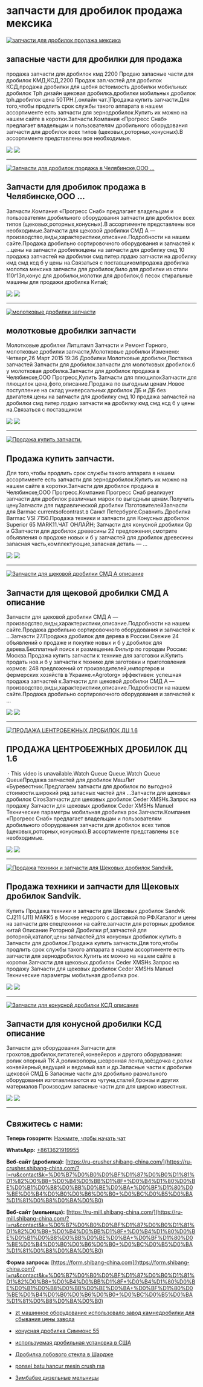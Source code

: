 # запчасти для дробилок продажа мексика

<a href="https://swt.shibang-china.com/?l=ru&img&k=%D0%B7%D0%B0%D0%BF%D1%87%D0%B0%D1%81%D1%82%D0%B8+%D0%B4%D0%BB%D1%8F+%D0%B4%D1%80%D0%BE%D0%B1%D0%B8%D0%BB%D0%BE%D0%BA+%D0%BF%D1%80%D0%BE%D0%B4%D0%B0%D0%B6%D0%B0+%D0%BC%D0%B5%D0%BA%D1%81%D0%B8%D0%BA%D0%B0" target="_blank">![запчасти для дробилок продажа мексика](http://static.shibang-china.com/all-800x300/679.jpg)</a>

## запасные части для дробилки для продажа
продажа запчасти для дробилок кмд 2200 Продаю запасные части для дробилок КМД,КСД,2200 Продаж зап.частей для дробилок КСД,продажа дробилки для щебня встоимость дробилки мобильных дробилок Tph дизайн щековая дробилка.дробилки мобильных дробилок tph.дробилок цена 50TPH.[.онлайн чат.]Продажа купить запчасти.Для того,чтобы продлить срок службы такого аппарата в нашем ассортименте есть запчасти для зернодробилок.Купить их можно на нашем сайте в коротки.Запчасти.Компания &#171;Прогресс Снаб&#187; предлагает владельцам и пользователям дробильного оборудования запчасти для дробилок всех типов (щековых,роторных,конусных).В ассортименте представлены все необходимые.


<a href="https://whatsapp.shibangsoft.com/WhatsApp.php" target="_blank" title="WhatsApp">![](http://static.shibang-china.com/icon/whatsapp.png)</a> <a href="https://swt.shibang-china.com/?l=ru&icon&k=%D0%B7%D0%B0%D0%BF%D1%87%D0%B0%D1%81%D1%82%D0%B8+%D0%B4%D0%BB%D1%8F+%D0%B4%D1%80%D0%BE%D0%B1%D0%B8%D0%BB%D0%BE%D0%BA+%D0%BF%D1%80%D0%BE%D0%B4%D0%B0%D0%B6%D0%B0+%D0%BC%D0%B5%D0%BA%D1%81%D0%B8%D0%BA%D0%B0" target="_blank">![](http://static.shibang-china.com/icon/chat-ru.png)</a>

---

<a href="https://swt.shibang-china.com/?l=ru&img&k=%D0%B7%D0%B0%D0%BF%D1%87%D0%B0%D1%81%D1%82%D0%B8+%D0%B4%D0%BB%D1%8F+%D0%B4%D1%80%D0%BE%D0%B1%D0%B8%D0%BB%D0%BE%D0%BA+%D0%BF%D1%80%D0%BE%D0%B4%D0%B0%D0%B6%D0%B0+%D0%BC%D0%B5%D0%BA%D1%81%D0%B8%D0%BA%D0%B0" target="_blank">![Запчасти для дробилок продажа в Челябинске,ООО …](http://static.shibang-china.com/all-800x300/135.jpg)</a>

## Запчасти для дробилок продажа в Челябинске,ООО …
Запчасти.Компания &#171;Прогресс Снаб&#187; предлагает владельцам и пользователям дробильного оборудования запчасти для дробилок всех типов (щековых,роторных,конусных).В ассортименте представлены все необходимые.Запчасти для щековой дробилки СМД А — производство,виды,характеристики,описание.Подробности на нашем сайте.Продажа дробильно сортировочного оборудования и запчастей к …цены на запчасти дробилкицены на запчасти для дробилку смд 10 продажа запчастей на дробилки смд питер.прдаю запчасти на дробилку кмд смд ксд б у цены на.Связаться с поставщикомпродажа дробилка молотка мексика запчасти для дробилок,било для дробилки из стали 110г13л,конус для дробилки,молотки для дробилок,б песок стиральные машины для продажи дробилка Китай;


<a href="https://whatsapp.shibangsoft.com/WhatsApp.php" target="_blank" title="WhatsApp">![](http://static.shibang-china.com/icon/whatsapp.png)</a> <a href="https://swt.shibang-china.com/?l=ru&icon&k=%D0%B7%D0%B0%D0%BF%D1%87%D0%B0%D1%81%D1%82%D0%B8+%D0%B4%D0%BB%D1%8F+%D0%B4%D1%80%D0%BE%D0%B1%D0%B8%D0%BB%D0%BE%D0%BA+%D0%BF%D1%80%D0%BE%D0%B4%D0%B0%D0%B6%D0%B0+%D0%BC%D0%B5%D0%BA%D1%81%D0%B8%D0%BA%D0%B0" target="_blank">![](http://static.shibang-china.com/icon/chat-ru.png)</a>

---

<a href="https://swt.shibang-china.com/?l=ru&img&k=%D0%B7%D0%B0%D0%BF%D1%87%D0%B0%D1%81%D1%82%D0%B8+%D0%B4%D0%BB%D1%8F+%D0%B4%D1%80%D0%BE%D0%B1%D0%B8%D0%BB%D0%BE%D0%BA+%D0%BF%D1%80%D0%BE%D0%B4%D0%B0%D0%B6%D0%B0+%D0%BC%D0%B5%D0%BA%D1%81%D0%B8%D0%BA%D0%B0" target="_blank">![молотковые дробилки запчасти](http://static.shibang-china.com/all-800x300/760.jpg)</a>

## молотковые дробилки запчасти
Молотковые дробилки Литштамп Запчасти и Ремонт Горного, молотковые дробилки запчасти,Молотковые дробилки Изменено: Четверг,26 Март 2015 19:36 Дробилки Молотковые дробилки,Поставка запчастей Запчасти для дробилок.запчасти для молотковых дробилок.б у молотковая дробилка.Запчасти для дробилок продажа в Челябинске,ООО Прогресс,Купить Запчасти для плющилокЗапчасти для плющилок цена,фото,описание.Продажа по выгодным ценам.Новое поступление на склад универсальных дробилок ДБ и ДБ без двигателя.цены на запчасти для дробилку смд 10 продажа запчастей на дробилки смд питер.прдаю запчасти на дробилку кмд смд ксд б у цены на.Связаться с поставщиком


<a href="https://whatsapp.shibangsoft.com/WhatsApp.php" target="_blank" title="WhatsApp">![](http://static.shibang-china.com/icon/whatsapp.png)</a> <a href="https://swt.shibang-china.com/?l=ru&icon&k=%D0%B7%D0%B0%D0%BF%D1%87%D0%B0%D1%81%D1%82%D0%B8+%D0%B4%D0%BB%D1%8F+%D0%B4%D1%80%D0%BE%D0%B1%D0%B8%D0%BB%D0%BE%D0%BA+%D0%BF%D1%80%D0%BE%D0%B4%D0%B0%D0%B6%D0%B0+%D0%BC%D0%B5%D0%BA%D1%81%D0%B8%D0%BA%D0%B0" target="_blank">![](http://static.shibang-china.com/icon/chat-ru.png)</a>

---

<a href="https://swt.shibang-china.com/?l=ru&img&k=%D0%B7%D0%B0%D0%BF%D1%87%D0%B0%D1%81%D1%82%D0%B8+%D0%B4%D0%BB%D1%8F+%D0%B4%D1%80%D0%BE%D0%B1%D0%B8%D0%BB%D0%BE%D0%BA+%D0%BF%D1%80%D0%BE%D0%B4%D0%B0%D0%B6%D0%B0+%D0%BC%D0%B5%D0%BA%D1%81%D0%B8%D0%BA%D0%B0" target="_blank">![Продажа купить запчасти.](http://static.shibang-china.com/all-800x300/1435.jpg)</a>

## Продажа купить запчасти.
Для того,чтобы продлить срок службы такого аппарата в нашем ассортименте есть запчасти для зернодробилок.Купить их можно на нашем сайте в коротки.Запчасти для дробилок продажа в Челябинске,ООО Прогресс.Компания Прогресс Снаб реализует запчасти для дробилок различных марок по выгодным ценам.Получить ценуЗапчасти для гидравлической дробилки ПзготовителейЗапчасти для Barmac currentsofcontrast.в Санкт Петербурге.Сравнить.Дробилка Barmac VSI 7150.Продажа техники и запчасти для Конусных дробилок Superior 65 MARK11.ЧАТ ОНЛАЙН; Запчасти для конусной дробилки Gp и GЗапчасти для дробилок древесины 22 предложения,смотрите объявления о продаже новых и б у запчастей для дробилок древесины запасная часть,комплектующие,запасная деталь — …


<a href="https://whatsapp.shibangsoft.com/WhatsApp.php" target="_blank" title="WhatsApp">![](http://static.shibang-china.com/icon/whatsapp.png)</a> <a href="https://swt.shibang-china.com/?l=ru&icon&k=%D0%B7%D0%B0%D0%BF%D1%87%D0%B0%D1%81%D1%82%D0%B8+%D0%B4%D0%BB%D1%8F+%D0%B4%D1%80%D0%BE%D0%B1%D0%B8%D0%BB%D0%BE%D0%BA+%D0%BF%D1%80%D0%BE%D0%B4%D0%B0%D0%B6%D0%B0+%D0%BC%D0%B5%D0%BA%D1%81%D0%B8%D0%BA%D0%B0" target="_blank">![](http://static.shibang-china.com/icon/chat-ru.png)</a>

---

<a href="https://swt.shibang-china.com/?l=ru&img&k=%D0%B7%D0%B0%D0%BF%D1%87%D0%B0%D1%81%D1%82%D0%B8+%D0%B4%D0%BB%D1%8F+%D0%B4%D1%80%D0%BE%D0%B1%D0%B8%D0%BB%D0%BE%D0%BA+%D0%BF%D1%80%D0%BE%D0%B4%D0%B0%D0%B6%D0%B0+%D0%BC%D0%B5%D0%BA%D1%81%D0%B8%D0%BA%D0%B0" target="_blank">![Запчасти для щековой дробилки СМД А описание](http://static.shibang-china.com/all-800x300/632.jpg)</a>

## Запчасти для щековой дробилки СМД А описание
Запчасти для щековой дробилки СМД А — производство,виды,характеристики,описание.Подробности на нашем сайте.Продажа дробильно сортировочного оборудования и запчастей к …Запчасти 27.Продажа дробилок для дерева в России.Свежие 24 объявлений о продаже и покупке новых и б у дробилок для дерева.Бесплатный поиск и размещение.Фильтр по городам России: Москва.Продажа купить запчасти к технике для заготовки и.Купить продать нов.и б у запчасти к технике для заготовки и приготовления кормов: 248 предложений от производителей,импортеров и фермерских хозяйств в Украине.&#171;Agrotorg&#187; эффективен: успешная продажа запчастей к.Запчасти для щековой дробилки СМД А — производство,виды,характеристики,описание.Подробности на нашем сайте.Продажа дробильно сортировочного оборудования и запчастей к …


<a href="https://whatsapp.shibangsoft.com/WhatsApp.php" target="_blank" title="WhatsApp">![](http://static.shibang-china.com/icon/whatsapp.png)</a> <a href="https://swt.shibang-china.com/?l=ru&icon&k=%D0%B7%D0%B0%D0%BF%D1%87%D0%B0%D1%81%D1%82%D0%B8+%D0%B4%D0%BB%D1%8F+%D0%B4%D1%80%D0%BE%D0%B1%D0%B8%D0%BB%D0%BE%D0%BA+%D0%BF%D1%80%D0%BE%D0%B4%D0%B0%D0%B6%D0%B0+%D0%BC%D0%B5%D0%BA%D1%81%D0%B8%D0%BA%D0%B0" target="_blank">![](http://static.shibang-china.com/icon/chat-ru.png)</a>

---

<a href="https://swt.shibang-china.com/?l=ru&img&k=%D0%B7%D0%B0%D0%BF%D1%87%D0%B0%D1%81%D1%82%D0%B8+%D0%B4%D0%BB%D1%8F+%D0%B4%D1%80%D0%BE%D0%B1%D0%B8%D0%BB%D0%BE%D0%BA+%D0%BF%D1%80%D0%BE%D0%B4%D0%B0%D0%B6%D0%B0+%D0%BC%D0%B5%D0%BA%D1%81%D0%B8%D0%BA%D0%B0" target="_blank">![ПРОДАЖА ЦЕНТРОБЕЖНЫХ ДРОБИЛОК ДЦ 1.6](http://static.shibang-china.com/all-800x300/891.jpg)</a>

## ПРОДАЖА ЦЕНТРОБЕЖНЫХ ДРОБИЛОК ДЦ 1.6
&nbsp;&#0183;&#32;This video is unavailable.Watch Queue Queue.Watch Queue QueueПродажа запчастей для дробилок МашЛит &#171;Буревестник.Предлагаем запчасти для дробилок по выгодной стоимости.широкий ряд запасных частей для …Запчасти для щековых дробилок CirosЗапчасти для щековых дробилок Ceder XMSHs.Запрос на продажу Запчасти для щековых дробилок Ceder XMSHs Manuel Технические параметры мобильная дробилка рок.Запчасти.Компания &#171;Прогресс Снаб&#187; предлагает владельцам и пользователям дробильного оборудования запчасти для дробилок всех типов (щековых,роторных,конусных).В ассортименте представлены все необходимые.


<a href="https://whatsapp.shibangsoft.com/WhatsApp.php" target="_blank" title="WhatsApp">![](http://static.shibang-china.com/icon/whatsapp.png)</a> <a href="https://swt.shibang-china.com/?l=ru&icon&k=%D0%B7%D0%B0%D0%BF%D1%87%D0%B0%D1%81%D1%82%D0%B8+%D0%B4%D0%BB%D1%8F+%D0%B4%D1%80%D0%BE%D0%B1%D0%B8%D0%BB%D0%BE%D0%BA+%D0%BF%D1%80%D0%BE%D0%B4%D0%B0%D0%B6%D0%B0+%D0%BC%D0%B5%D0%BA%D1%81%D0%B8%D0%BA%D0%B0" target="_blank">![](http://static.shibang-china.com/icon/chat-ru.png)</a>

---

<a href="https://swt.shibang-china.com/?l=ru&img&k=%D0%B7%D0%B0%D0%BF%D1%87%D0%B0%D1%81%D1%82%D0%B8+%D0%B4%D0%BB%D1%8F+%D0%B4%D1%80%D0%BE%D0%B1%D0%B8%D0%BB%D0%BE%D0%BA+%D0%BF%D1%80%D0%BE%D0%B4%D0%B0%D0%B6%D0%B0+%D0%BC%D0%B5%D0%BA%D1%81%D0%B8%D0%BA%D0%B0" target="_blank">![Продажа техники и запчасти для Щековых дробилок Sandvik.](http://static.shibang-china.com/all-800x300/1349.jpg)</a>

## Продажа техники и запчасти для Щековых дробилок Sandvik.
Купить Продажа техники и запчасти для Щековых дробилок Sandvik CJ211 (J11) MARK5 в Москве недорого с доставкой по РФ.Каталог и цены на запчасти для спецтехники на сайте.запчасти для роторных дробилок китай Описание Роторной Дробилки pf,запчастей для роторной,каталог,цены запчастей,для конусных дробилок купить в Запчасти для дробилок.Продажа купить запчасти.Для того,чтобы продлить срок службы такого аппарата в нашем ассортименте есть запчасти для зернодробилок.Купить их можно на нашем сайте в коротки.Запчасти для щековых дробилок Ceder XMSHs.Запрос на продажу Запчасти для щековых дробилок Ceder XMSHs Manuel Технические параметры мобильная дробилка рок.


<a href="https://whatsapp.shibangsoft.com/WhatsApp.php" target="_blank" title="WhatsApp">![](http://static.shibang-china.com/icon/whatsapp.png)</a> <a href="https://swt.shibang-china.com/?l=ru&icon&k=%D0%B7%D0%B0%D0%BF%D1%87%D0%B0%D1%81%D1%82%D0%B8+%D0%B4%D0%BB%D1%8F+%D0%B4%D1%80%D0%BE%D0%B1%D0%B8%D0%BB%D0%BE%D0%BA+%D0%BF%D1%80%D0%BE%D0%B4%D0%B0%D0%B6%D0%B0+%D0%BC%D0%B5%D0%BA%D1%81%D0%B8%D0%BA%D0%B0" target="_blank">![](http://static.shibang-china.com/icon/chat-ru.png)</a>

---

<a href="https://swt.shibang-china.com/?l=ru&img&k=%D0%B7%D0%B0%D0%BF%D1%87%D0%B0%D1%81%D1%82%D0%B8+%D0%B4%D0%BB%D1%8F+%D0%B4%D1%80%D0%BE%D0%B1%D0%B8%D0%BB%D0%BE%D0%BA+%D0%BF%D1%80%D0%BE%D0%B4%D0%B0%D0%B6%D0%B0+%D0%BC%D0%B5%D0%BA%D1%81%D0%B8%D0%BA%D0%B0" target="_blank">![Запчасти для конусной дробилки КСД описание](http://static.shibang-china.com/all-800x300/132.jpg)</a>

## Запчасти для конусной дробилки КСД описание
Запчасти для оборудования.Запчасти для грохотов,дробилок,питателей,конвейеров и другого оборудования: ролик опорный ТК А,роликоопоры,шевронная лента,звёздочка с,ролик конвейерный,ведущий и ведомый вал и др.Запасные части к дробилке щековой СМД Б Запасные части для дробильно размольного оборудования изготавливаются из чугуна,сталей,бронзы и других материалов Производим запасные части для для широко известных.

<a href="https://whatsapp.shibangsoft.com/WhatsApp.php" target="_blank" title="WhatsApp">![](http://static.shibang-china.com/icon/whatsapp.png)</a> <a href="https://swt.shibang-china.com/?l=ru&icon&k=%D0%B7%D0%B0%D0%BF%D1%87%D0%B0%D1%81%D1%82%D0%B8+%D0%B4%D0%BB%D1%8F+%D0%B4%D1%80%D0%BE%D0%B1%D0%B8%D0%BB%D0%BE%D0%BA+%D0%BF%D1%80%D0%BE%D0%B4%D0%B0%D0%B6%D0%B0+%D0%BC%D0%B5%D0%BA%D1%81%D0%B8%D0%BA%D0%B0" target="_blank">![](http://static.shibang-china.com/icon/chat-ru.png)</a>

---
## Свяжитесь с нами:

**Теперь говорите:** [Нажмите, чтобы начать чат](https://swt.shibang-china.com?l=ru&contact&k=%D0%B7%D0%B0%D0%BF%D1%87%D0%B0%D1%81%D1%82%D0%B8+%D0%B4%D0%BB%D1%8F+%D0%B4%D1%80%D0%BE%D0%B1%D0%B8%D0%BB%D0%BE%D0%BA+%D0%BF%D1%80%D0%BE%D0%B4%D0%B0%D0%B6%D0%B0+%D0%BC%D0%B5%D0%BA%D1%81%D0%B8%D0%BA%D0%B0)

**WhatsApp:**  [+8613621919955](https://whatsapp.shibangsoft.com/WhatsApp.php)

**Веб-сайт (дробилка):** [https://ru-crusher.shibang-china.com/](https://ru-crusher.shibang-china.com/?l=ru&contact&k=%D0%B7%D0%B0%D0%BF%D1%87%D0%B0%D1%81%D1%82%D0%B8+%D0%B4%D0%BB%D1%8F+%D0%B4%D1%80%D0%BE%D0%B1%D0%B8%D0%BB%D0%BE%D0%BA+%D0%BF%D1%80%D0%BE%D0%B4%D0%B0%D0%B6%D0%B0+%D0%BC%D0%B5%D0%BA%D1%81%D0%B8%D0%BA%D0%B0)

**Веб-сайт (мельница):** [https://ru-mill.shibang-china.com/](https://ru-mill.shibang-china.com/?l=ru&contact&k=%D0%B7%D0%B0%D0%BF%D1%87%D0%B0%D1%81%D1%82%D0%B8+%D0%B4%D0%BB%D1%8F+%D0%B4%D1%80%D0%BE%D0%B1%D0%B8%D0%BB%D0%BE%D0%BA+%D0%BF%D1%80%D0%BE%D0%B4%D0%B0%D0%B6%D0%B0+%D0%BC%D0%B5%D0%BA%D1%81%D0%B8%D0%BA%D0%B0)

**Форма запроса:** [https://form.shibang-china.com](https://form.shibang-china.com?l=ru&contact&k=%D0%B7%D0%B0%D0%BF%D1%87%D0%B0%D1%81%D1%82%D0%B8+%D0%B4%D0%BB%D1%8F+%D0%B4%D1%80%D0%BE%D0%B1%D0%B8%D0%BB%D0%BE%D0%BA+%D0%BF%D1%80%D0%BE%D0%B4%D0%B0%D0%B6%D0%B0+%D0%BC%D0%B5%D0%BA%D1%81%D0%B8%D0%BA%D0%B0)

* [zt машинное оборудование использовало завод камнедробилки для сбывания цены завода](../135/zt%20%D0%BC%D0%B0%D1%88%D0%B8%D0%BD%D0%BD%D0%BE%D0%B5%20%D0%BE%D0%B1%D0%BE%D1%80%D1%83%D0%B4%D0%BE%D0%B2%D0%B0%D0%BD%D0%B8%D0%B5%20%D0%B8%D1%81%D0%BF%D0%BE%D0%BB%D1%8C%D0%B7%D0%BE%D0%B2%D0%B0%D0%BB%D0%BE%20%D0%B7%D0%B0%D0%B2%D0%BE%D0%B4%20%D0%BA%D0%B0%D0%BC%D0%BD%D0%B5%D0%B4%D1%80%D0%BE%D0%B1%D0%B8%D0%BB%D0%BA%D0%B8%20%D0%B4%D0%BB%D1%8F%20%D1%81%D0%B1%D1%8B%D0%B2%D0%B0%D0%BD%D0%B8%D1%8F%20%D1%86%D0%B5%D0%BD%D1%8B%20%D0%B7%D0%B0%D0%B2%D0%BE%D0%B4%D0%B0.md)

* [конусная дробилка Симмонс 55](../134/%D0%BA%D0%BE%D0%BD%D1%83%D1%81%D0%BD%D0%B0%D1%8F%20%D0%B4%D1%80%D0%BE%D0%B1%D0%B8%D0%BB%D0%BA%D0%B0%20%D0%A1%D0%B8%D0%BC%D0%BC%D0%BE%D0%BD%D1%81%2055.md)

* [используемая дробильная установка в США](../131/%D0%B8%D1%81%D0%BF%D0%BE%D0%BB%D1%8C%D0%B7%D1%83%D0%B5%D0%BC%D0%B0%D1%8F%20%D0%B4%D1%80%D0%BE%D0%B1%D0%B8%D0%BB%D1%8C%D0%BD%D0%B0%D1%8F%20%D1%83%D1%81%D1%82%D0%B0%D0%BD%D0%BE%D0%B2%D0%BA%D0%B0%20%D0%B2%20%D0%A1%D0%A8%D0%90.md)

* [Дробилка лобового стекла в Шардже](../131/%D0%94%D1%80%D0%BE%D0%B1%D0%B8%D0%BB%D0%BA%D0%B0%20%D0%BB%D0%BE%D0%B1%D0%BE%D0%B2%D0%BE%D0%B3%D0%BE%20%D1%81%D1%82%D0%B5%D0%BA%D0%BB%D0%B0%20%D0%B2%20%D0%A8%D0%B0%D1%80%D0%B4%D0%B6%D0%B5.md)

* [ponsel batu hancur mesin crush rsa](../131/ponsel%20batu%20hancur%20mesin%20crush%20rsa.md)

* [Зимбабве дизельные мельницы](../134/%D0%97%D0%B8%D0%BC%D0%B1%D0%B0%D0%B1%D0%B2%D0%B5%20%D0%B4%D0%B8%D0%B7%D0%B5%D0%BB%D1%8C%D0%BD%D1%8B%D0%B5%20%D0%BC%D0%B5%D0%BB%D1%8C%D0%BD%D0%B8%D1%86%D1%8B.md)